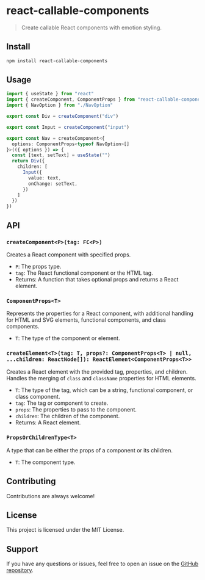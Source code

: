 # react-callable-components

> Create callable React components with emotion styling.

## Install

```sh
npm install react-callable-components
```

## Usage

```ts
import { useState } from "react"
import { createComponent, ComponentProps } from "react-callable-components"
import { NavOption } from "./NavOption"

export const Div = createComponent("div")

export const Input = createComponent("input")

export const Nav = createComponent<{
  options: ComponentProps<typeof NavOption>[]
}>(({ options }) => {
  const [text, setText] = useState("")
  return Div({
    children: [
      Input({
        value: text,
        onChange: setText,
      })
    ]
  })
})
```

## API

### `createComponent<P>(tag: FC<P>)`

Creates a React component with specified props.

- `P`: The props type.
- `tag`: The React functional component or the HTML tag.
- Returns: A function that takes optional props and returns a React element.

### `ComponentProps<T>`

Represents the properties for a React component, with additional handling for HTML and SVG elements, functional components, and class components.

- `T`: The type of the component or element.

### `createElement<T>(tag: T, props?: ComponentProps<T> | null, ...children: ReactNode[]): ReactElement<ComponentProps<T>>`

Creates a React element with the provided tag, properties, and children. Handles the merging of `class` and `className` properties for HTML elements.

- `T`: The type of the tag, which can be a string, functional component, or class component.
- `tag`: The tag or component to create.
- `props`: The properties to pass to the component.
- `children`: The children of the component.
- Returns: A React element.

### `PropsOrChildrenType<T>`

A type that can be either the props of a component or its children.

- `T`: The component type.

## Contributing

Contributions are always welcome!

## License

This project is licensed under the MIT License.

## Support

If you have any questions or issues, feel free to open an issue on the [GitHub repository](https://github.com/jackrobertscott/react-callable-components).
